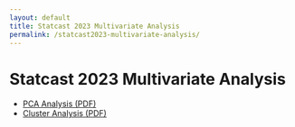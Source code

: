 ```yaml
---
layout: default
title: Statcast 2023 Multivariate Analysis
permalink: /statcast2023-multivariate-analysis/
---
```


# Statcast 2023 Multivariate Analysis

- [PCA Analysis (PDF)](statcast2023-multivariate-analysis/statcast2023PCA.pdf)
- [Cluster Analysis (PDF)](statcast2023-multivariate-analysis/statcast2023ClusterAnalysis.pdf)

